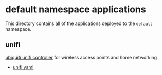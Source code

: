 # default namespace applications

This directory contains all of the applications deployed to the `default`
namespace.

## unifi

[ubiquiti unifi controller](https://github.com/jacobalberty/unifi-docker) for
wireless access points and home networking

* [unifi.yaml](unifi/ks.yaml)

